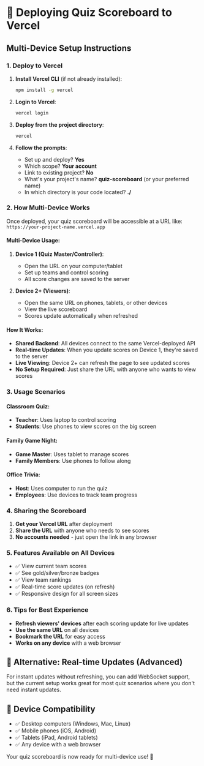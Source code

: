 # 🚀 Deploying Quiz Scoreboard to Vercel

## Multi-Device Setup Instructions

### 1. Deploy to Vercel

1. **Install Vercel CLI** (if not already installed):

   ```bash
   npm install -g vercel
   ```

2. **Login to Vercel**:

   ```bash
   vercel login
   ```

3. **Deploy from the project directory**:

   ```bash
   vercel
   ```

4. **Follow the prompts**:
   - Set up and deploy? **Yes**
   - Which scope? **Your account**
   - Link to existing project? **No**
   - What's your project's name? **quiz-scoreboard** (or your preferred name)
   - In which directory is your code located? **./**

### 2. How Multi-Device Works

Once deployed, your quiz scoreboard will be accessible at a URL like:
`https://your-project-name.vercel.app`

#### **Multi-Device Usage:**

1. **Device 1 (Quiz Master/Controller)**:

   - Open the URL on your computer/tablet
   - Set up teams and control scoring
   - All score changes are saved to the server

2. **Device 2+ (Viewers)**:
   - Open the same URL on phones, tablets, or other devices
   - View the live scoreboard
   - Scores update automatically when refreshed

#### **How It Works:**

- **Shared Backend**: All devices connect to the same Vercel-deployed API
- **Real-time Updates**: When you update scores on Device 1, they're saved to the server
- **Live Viewing**: Device 2+ can refresh the page to see updated scores
- **No Setup Required**: Just share the URL with anyone who wants to view scores

### 3. Usage Scenarios

#### **Classroom Quiz:**

- **Teacher**: Uses laptop to control scoring
- **Students**: Use phones to view scores on the big screen

#### **Family Game Night:**

- **Game Master**: Uses tablet to manage scores
- **Family Members**: Use phones to follow along

#### **Office Trivia:**

- **Host**: Uses computer to run the quiz
- **Employees**: Use devices to track team progress

### 4. Sharing the Scoreboard

1. **Get your Vercel URL** after deployment
2. **Share the URL** with anyone who needs to see scores
3. **No accounts needed** - just open the link in any browser

### 5. Features Available on All Devices

- ✅ View current team scores
- ✅ See gold/silver/bronze badges
- ✅ View team rankings
- ✅ Real-time score updates (on refresh)
- ✅ Responsive design for all screen sizes

### 6. Tips for Best Experience

- **Refresh viewers' devices** after each scoring update for live updates
- **Use the same URL** on all devices
- **Bookmark the URL** for easy access
- **Works on any device** with a web browser

## 🔄 Alternative: Real-time Updates (Advanced)

For instant updates without refreshing, you can add WebSocket support, but the current setup works great for most quiz scenarios where you don't need instant updates.

## 📱 Device Compatibility

- ✅ Desktop computers (Windows, Mac, Linux)
- ✅ Mobile phones (iOS, Android)
- ✅ Tablets (iPad, Android tablets)
- ✅ Any device with a web browser

Your quiz scoreboard is now ready for multi-device use! 🎉
